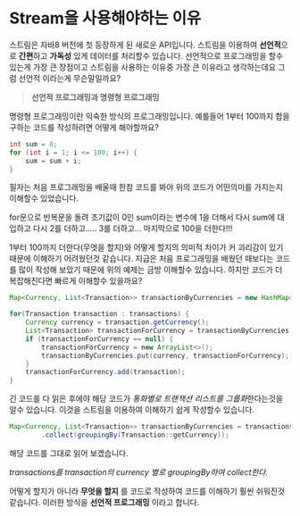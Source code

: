 # Stream을 사용해야하는 이유

스트림은 자바8 버전에 첫 등장하게 된 새로운 API입니다. 스트림을 이용하여 **선언적**으로 **간편**하고 **가독성** 있게 데이터를 처리할수 있습니다.  선언적으로 프로그래밍을 할수 있는게 가장 큰 장점이고 스트림을 사용하는 이유중 가장 큰 이유라고 생각하는데요 그럼 선언적 이라는게 무슨말일까요?



> **선언적 프로그래밍과 명령형 프로그래밍**

명령형 프로그래밍이란 익숙한 방식의 프로그래밍입니다. 예를들어 1부터 100까지 합을 구하는 코드를 작성하려면 어떻게 해야할까요?

```java
int sum = 0;
for (int i = 1; i <= 100; i++) {
    sum = sum + i;
}
```

 필자는 처음 프로그래밍을 배울때 한참 코드를 봐야 위의 코드가 어떤의미를 가지는지 이해할수 있었습니다.

for문으로 반복문을 돌려 초기값이 0인 sum이라는 변수에 1을 더해서 다시 sum에 대입하고 다시 2를 더하고..... 3를 더하고... 마지막으로 100을 더한다!!!

1부터 100까지 더한다(무엇을 할지)와 어떻게 할지의 의미적 차이가 커 괴리감이 있기 때문에 이해하기 어려웠던것 같습니다. 지금은 처음 프로그래밍을 배웠던 때보다는 코드를 많이 작성해 보았기 때문에 위의 예제는 금방 이해할수 있습니다. 하지만 코드가 더 복잡해진다면 빠르게 이해할수 있을까요?

```java
Map<Currency, List<Transaction>> transactionByCurrencies = new HashMap<>();

for(Transaction transaction : transactions) {
    Currency currency = transaction.getCurrency();
    List<Transaction> transactionForCurrency = transactionByCurrencies.get(currency);
    if (transactionForCurrency == null) {
        transactionForCurrency = new ArrayList<>();
        transactionByCurrencies.put(currency, transactionForCurrency);
    }
    transactionForCurrency.add(transaction);
}
```

긴 코드를 다 읽은 후에야 해당 코드가 *통화별로 트랜잭션 리스트를 그룹화*한다는것을 알수 있습니다. 이것을 스트림을 이용하여 이해하기 쉽게 작성할수 있습니다.

```java
Map<Currency, List<Transaction>> transactionByCurrencies = transactions.stream()
        .collect(groupingBy(Transaction::getCurrency));
```

해당 코드를 그대로 읽어 보겠습니다. 

*transactions를 transaction의 currency 별로 groupingBy하여 collect한다.* 

어떻게 할지가 아니라 **무엇을 할지** 를 코드로 작성하여 코드를 이해하기 훨씬 쉬워진것 같습니다. 이러한 방식을 **선언적 프로그래밍** 이라고 합니다.